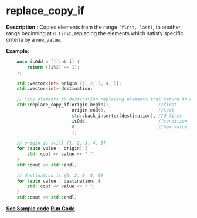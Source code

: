 # replace_copy_if

**Description** : Copies elements from the range `[first, last)`, to another range beginning at `d_first`, replacing the elements which satisfy specific criteria by a `new_value`.

**Example**:
```cpp
    auto isOdd = [](int i) {
        return ((i%2) == 1);
    };

    std::vector<int> origin {1, 2, 3, 4, 5};
    std::vector<int> destination;

    // Copy elements to destination replacing elements that return true for isOdd by 0
    std::replace_copy_if(origin.begin(),                  //first
                         origin.end(),                    //last
                         std::back_inserter(destination), //d_first 
                         isOdd,                           //condition
                         0                                //new_value
                         );
    
    // origin is still {1, 2, 3, 4, 5}
    for (auto value : origin) { 
        std::cout << value << " "; 
    }
    std::cout << std::endl;

    // destination is {0, 2, 0, 4, 0}
    for (auto value : destination) { 
        std::cout << value << " "; 
    }
    std::cout << std::endl;
```
**[See Sample code](../snippets/algorithm/replace_copy_if.cpp)**
**[Run Code](https://rextester.com/ZAAX85552)**